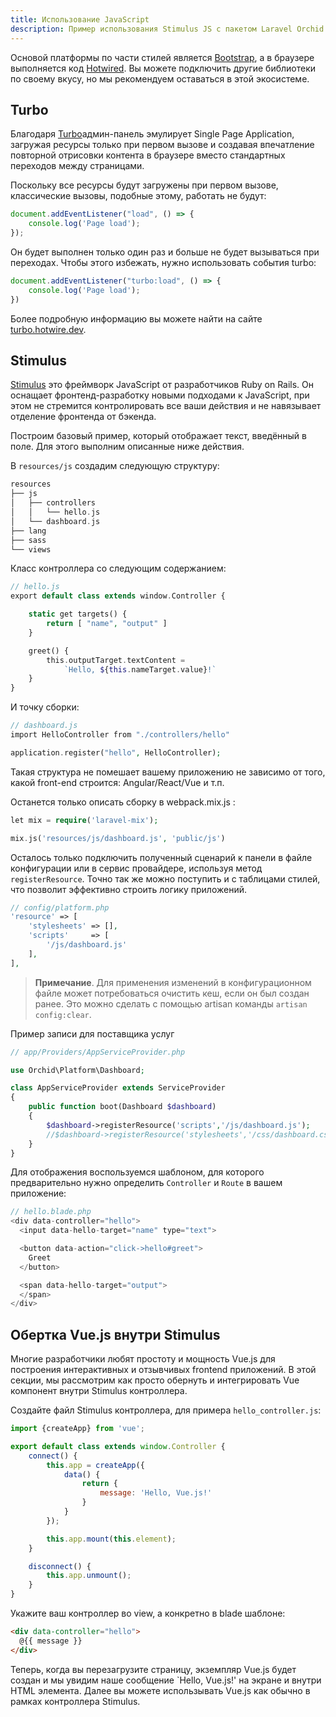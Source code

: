 ```yaml
---
title: Использование JavaScript 
description: Пример использования Stimulus JS с пакетом Laravel Orchid
---
```


Основой платформы по части стилей является [Bootstrap](http://getbootstrap.com/), а в браузере выполняется код [Hotwired](https://hotwired.dev). Вы можете подключить другие библиотеки по своему вкусу, но мы рекомендуем оставаться в этой экосистеме.

## Turbo

Благодаря [Turbo](https://turbo.hotwire.dev)админ-панель эмулирует Single Page Application, загружая ресурсы только при первом вызове и создавая впечатление повторной отрисовки контента в браузере вместо стандартных переходов между страницами.

Поскольку все ресурсы будут загружены при первом вызове, классические вызовы, подобные этому, работать не будут:
```js
document.addEventListener("load", () => {
    console.log('Page load');
});
```

Он будет выполнен только один раз и больше не будет вызываться при переходах. Чтобы этого избежать, нужно использовать события turbo:

```js
document.addEventListener("turbo:load", () => {
    console.log('Page load');
})
```

Более подробную информацию вы можете найти на сайте [turbo.hotwire.dev](https://turbo.hotwire.dev).


## Stimulus
[Stimulus](https://stimulus.hotwired.dev/) это фреймворк JavaScript от разработчиков Ruby on Rails. Он оснащает фронтенд-разработку новыми подходами к JavaScript, при этом не стремится контролировать все ваши действия и не навязывает отделение фронтенда от бэкенда.



Построим базовый пример, который отображает текст, введённый в поле. Для этого выполним описанные ниже действия.

В `resources/js` создадим следующую структуру:

```php
resources
├── js
│   ├── controllers
│   │   └── hello.js
│   └── dashboard.js
├── lang
├── sass
└── views
```

Класс контроллера со следующим содержанием:

```php
// hello.js
export default class extends window.Controller {

    static get targets() {
        return [ "name", "output" ]
    }

    greet() {
        this.outputTarget.textContent =
            `Hello, ${this.nameTarget.value}!`
    }
}
```

И точку сборки:

```php
// dashboard.js
import HelloController from "./controllers/hello"

application.register("hello", HelloController);
```

Такая структура не помешает вашему приложению не зависимо от того, какой front-end строится: Angular/React/Vue и т.п.

Останется только описать сборку в webpack.mix.js :

```php
let mix = require('laravel-mix');

mix.js('resources/js/dashboard.js', 'public/js')
```

Осталось только подключить полученный сценарий к панели в файле конфигурации или в сервис провайдере, используя метод `registerResource`. Точно так же можно поступить и с таблицами стилей, что позволит эффективно строить логику приложений.

```php
// config/platform.php
'resource' => [
    'stylesheets' => [],
    'scripts'     => [
        '/js/dashboard.js'
    ],
],
```

> **Примечание**. Для применения изменений в конфигурационном файле может потребоваться очистить кеш, если он был создан ранее. Это можно сделать с помощью artisan команды `artisan config:clear`.

Пример записи для поставщика услуг

```php
// app/Providers/AppServiceProvider.php

use Orchid\Platform\Dashboard;

class AppServiceProvider extends ServiceProvider
{
    public function boot(Dashboard $dashboard)
    {
        $dashboard->registerResource('scripts','/js/dashboard.js');
        //$dashboard->registerResource('stylesheets','/css/dashboard.css');
    }
}
```


Для отображения воспользуемся шаблоном, для которого предварительно нужно определить `Controller` и `Route` в вашем приложение:

```php
// hello.blade.php
<div data-controller="hello">
  <input data-hello-target="name" type="text">

  <button data-action="click->hello#greet">
    Greet
  </button>

  <span data-hello-target="output">
  </span>
</div>
```


## Обертка Vue.js внутри Stimulus

Многие разработчики любят простоту и мощность Vue.js для построения интерактивных и отзывчивых frontend приложений. В этой секции, мы рассмотрим как просто обернуть и интегрировать Vue компонент внутри Stimulus контроллера.

Создайте файл Stimulus контроллера, для примера `hello_controller.js`:

```js
import {createApp} from 'vue';

export default class extends window.Controller {
    connect() {
        this.app = createApp({
            data() {
                return {
                    message: 'Hello, Vue.js!'
                }
            }
        });

        this.app.mount(this.element);
    }

    disconnect() {
        this.app.unmount();
    }
}

```
Укажите ваш контроллер во view, а конкретно в blade шаблоне:

```html
<div data-controller="hello">
  @{{ message }}
</div>
```
Теперь, когда вы перезагрузите страницу, экземпляр Vue.js будет создан и мы увидим наше сообщение `Hello, Vue.js!' на экране и внутри HTML элемента. Далее вы можете использывать Vue.js как обычно в рамках контроллера Stimulus.
